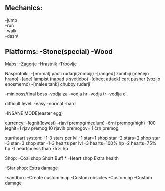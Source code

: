 ## Mechanics:
-jump\
-run\
-walk\
-dash\

Platforms:
-Stone(special)
-Wood
-

Maps:
-Zagorje
-Hrastnik
-Trbovlje

Nasprotniki:
-[normal] padli rudarji(zombiji)
-[ranged] zombiji (mečejo hrano)
-[aoe] lampist (napad s svetlobo)
-[direct attack] cart pusher (vozijo enosmerno)
-[malee tank] chubby rudarji

-miniboss/final boss
-vodja za
-vodja hr
-vodja tr
-vodlja el.

difficult level:
-easy
-normal
-hard

-INSANE MODE(easter egg)

currency:
-legnit(lowest)
-rjavi premog(medium)
-črni premog(high)
-100 legnit=1 rjav premog
10 rjavih premogov= 1 črn premog

star/heart system:
-1-3 stars per lvl
-1 star=1 shop star
-2 stars=2 shop star
-3 star=3 shop star
-1-3 hearts per lvl
-3 hearts=100% hp
-2 hearts=75% hp
-1 hearts=less than 75% hp

Shop:
-Coal shop
	Short Buff
	*
-Heart shop
	Extra health
	
-Star shop:
	Extra damage
	
-sandbox:
-Create custom map
-Custom obsicles
-Custom hp
-Custom damage


	

